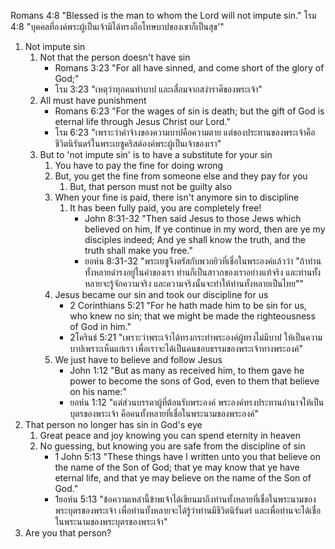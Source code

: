 Romans 4:8 "Blessed is the man to whom the Lord will not impute sin."
โรม 4:8 "บุคคลที่องค์พระผู้เป็นเจ้ามิได้ทรงถือโทษบาปของเขาก็เป็นสุข'"

1. Not impute sin
    1. Not that the person doesn't have sin
        - Romans 3:23 "For all have sinned, and come short of the glory of God;"
        - โรม 3:23 "เหตุว่าทุกคนทำบาป และเสื่อมจากสง่าราศีของพระเจ้า"
    2. All must have punishment
        - Romans 6:23 "For the wages of sin is death; but the gift of God is eternal life through Jesus Christ our Lord."
        - โรม 6:23 "เพราะว่าค่าจ้างของความบาปคือความตาย แต่ของประทานของพระเจ้าคือชีวิตนิรันดร์ในพระเยซูคริสต์องค์พระผู้เป็นเจ้าของเรา"
    3. But to 'not impute sin' is to have a substitute for your sin
        1. You have to pay the fine for doing wrong
        2. But, you get the fine from someone else and they pay for you
            1. But, that person must not be guilty also
        3. When your fine is paid, there isn't anymore sin to discipline
            1. It has been fully paid, you are completely free!
                - John 8:31-32 "Then said Jesus to those Jews which believed on him, If ye continue in my word, then are ye my disciples indeed; And ye shall know the truth, and the truth shall make you free."
                - ยอห์น 8:31-32 "พระเยซูจึงตรัสกับพวกยิวที่เชื่อในพระองค์แล้วว่า "ถ้าท่านทั้งหลายดำรงอยู่ในคำของเรา ท่านก็เป็นสาวกของเราอย่างแท้จริง และท่านทั้งหลายจะรู้จักความจริง และความจริงนั้นจะทำให้ท่านทั้งหลายเป็นไทย""
        4. Jesus became our sin and took our discipline for us
            - 2 Corinthians 5:21 "For he hath made him to be sin for us, who knew no sin; that we might be made the righteousness of God in him."
            - 2โครินธ์ 5:21 "เพราะว่าพระเจ้าได้ทรงกระทำพระองค์ผู้ทรงไม่มีบาป ให้เป็นความบาปเพราะเห็นแก่เรา เพื่อเราจะได้เป็นคนชอบธรรมของพระเจ้าทางพระองค์"
        5. We just have to believe and follow Jesus
            - John 1:12 "But as many as received him, to them gave he power to become the sons of God, even to them that believe on his name:"
            - ยอห์น 1:12 "แต่ส่วนบรรดาผู้ที่ต้อนรับพระองค์ พระองค์ทรงประทานอำนาจให้เป็นบุตรของพระเจ้า คือคนทั้งหลายที่เชื่อในพระนามของพระองค์"
2. That person no longer has sin in God's eye
    1. Great peace and joy knowing you can spend eternity in heaven
    2. No guessing, but knowing you are safe from the discipline of sin
        - 1 John 5:13 "These things have I written unto you that believe on the name of the Son of God; that ye may know that ye have eternal life, and that ye may believe on the name of the Son of God."
        - 1ยอห์น 5:13 "ข้อความเหล่านี้ข้าพเจ้าได้เขียนมาถึงท่านทั้งหลายที่เชื่อในพระนามของพระบุตรของพระเจ้า เพื่อท่านทั้งหลายจะได้รู้ว่าท่านมีชีวิตนิรันดร์ และเพื่อท่านจะได้เชื่อในพระนามของพระบุตรของพระเจ้า"
3. Are you that person?